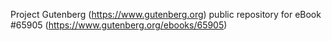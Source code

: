 Project Gutenberg (https://www.gutenberg.org) public repository for
eBook #65905 (https://www.gutenberg.org/ebooks/65905)
